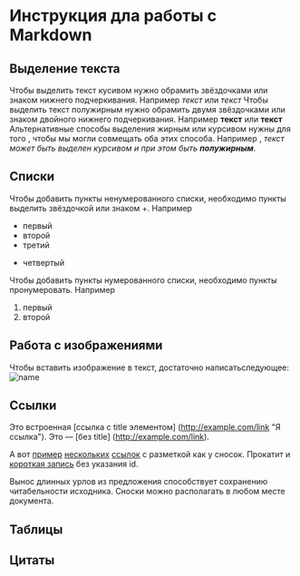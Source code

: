 # Инструкция дла работы с Markdown

## Выделение текста
Чтобы выделить текст кусивом нужно обрамить звёздочками или знаком нижнего подчеркивания. Например *текст* или _текст_
Чтобы выделить текст полужирным нужно обрамить двумя звёздочками или знаком двойного нижнего подчеркивания. Например **текст** или __текст__
Альтернативные способы выделения жирным или курсивом нужны для того , чтобы мы могли совмещать оба этих способа. Например , _текст может быть выделен курсивом и при этом быть **полужирным**_. 
## Списки

Чтобы добавить пункты ненумерованного списки, необходимо пункты выделить звёздочкой или знаком +. Например 
* первый
* второй
* третий
+ четвертый

Чтобы добавить пункты нумерованного списки, необходимо пункты пронумеровать. Например
1. первый
2. второй

## Работа с изображениями
Чтобы вставить изображение в текст, достаточно написатьследующее: 
![name](cd7412da1e03af2ad39e.jpg)

## Ссылки

Это встроенная [ссылка с title элементом]
(http://example.com/link "Я ссылка"). Это — [без title]
(http://example.com/link).

А вот [пример][1] [нескольких][2] [ссылок][id] с
разметкой как у сносок. Прокатит и [короткая запись][]
без указания id.

[1]: http://gb.ru/ "Optional Title Here"
[2]: http://example.com/some
[id]: http://example.com/links (Optional Title Here)
[короткая запись]: http://example.com/short

Вынос длинных урлов из предложения способствует
сохранению читабельности исходника. Сноски можно
располагать в любом месте документа.

## Таблицы

## Цитаты


